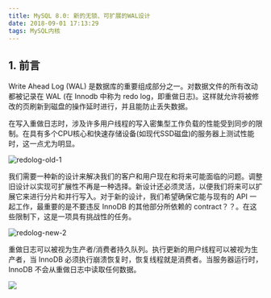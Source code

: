 ```yaml
---
title: MySQL 8.0: 新的无锁、可扩展的WAL设计
date: 2018-09-01 17:13:29
tags: MySQL内核
---
```


## 1. 前言

Write Ahead Log (WAL) 是数据库的重要组成部分之一。对数据文件的所有改动都被记录在 WAL (在 Innodb 中称为 redo log，即重做日志)。这样就允许将被修改的页刷新到磁盘的操作延时进行，并且能防止丢失数据。

在写入重做日志时，涉及许多用户线程的写入密集型工作负载的性能受到同步的限制。在具有多个CPU核心和快速存储设备(如现代SSD磁盘)的服务器上测试性能时，这一点尤为明显。

![redolog-old-1](/home/longhai/Nutstore/blog/redolog-old-1.png)

我们需要一种新的设计来解决我们的客户和用户现在和将来可能面临的问题。调整旧设计以实现可扩展性不再是一种选择。新设计还必须灵活，以便我们将来可以扩展它来进行分片和并行写入。对于新的设计，我们希望确保它能与现有的 API 一起工作，最重要的是不要违反 InnoDB 的其他部分所依赖的 contract？？。在这些限制下，这是一项具有挑战性的任务。

![redolog-new-2](https://mysqlserverteam.com/wp-content/uploads/2018/05/redolog-new-2.png)

重做日志可以被视为生产者/消费者持久队列。执行更新的用户线程可以被视为生产者，当 InnoDB 必须执行崩溃恢复时，恢复线程就是消费者。当服务器运行时，InnoDB 不会从重做日志中读取任何数据。

![](/home/longhai/Nutstore/blog/redo-bufferpool-1.png)

